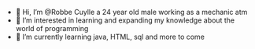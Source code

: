 - 👋 Hi, I’m @Robbe Cuylle a 24 year old male working as a mechanic atm
- 👀 I’m interested in learning and expanding my knowledge about the world of programming 
- 🌱 I’m currently learning java, HTML, sql and more to come


